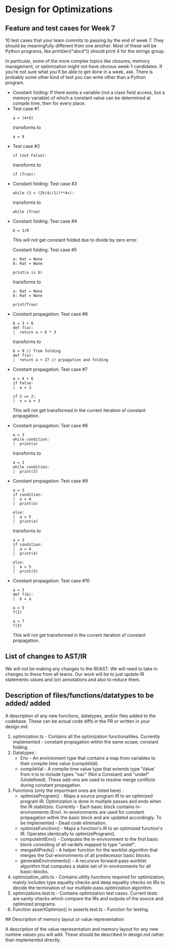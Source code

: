 # Design for Optimizations

## Feature and test cases for Week 7

10 test cases that your team commits to passing by the end of week 7. They should be 
meaningfully different from one another. Most of these will be Python programs, like 
print(len("abcd")) should print 4 for the strings group.

In particular, some of the more complex topics like closures, memory management, or 
optimization might not have obvious week-1 candidates. If you’re not sure what you’ll 
be able to get done in a week, ask. There is probably some other kind of test you can 
write other than a Python program.

<ul>
<li>
Constant folding:
If there exists a variable (not a class field access, but a memory variable) of which a constant value can be determined at compile time,
then for every place.

<li>
Test case #1 

```
a = (4+5)
```
transforms to 

```
a = 9
```
</li>
<li>
Test case #2

```
if (not False):
```
transforms to 

```
if (True):
```

</li>
<li>
Constant folding:
Test case #3

```
while (3 < (2%(4//1))**4>):
```
transforms to

```
while (True)
```
</li>

<li>
Constant folding:
Test case #4

```
b = 1/0
```
This will not get constant folded due to divide by zero error.
</li>

Constant folding:
Test case #5

```
a: Rat = None
b: Rat = None

print(a is b)
```
transforms to

```
a: Rat = None
b: Rat = None

print(True)
```
</li>

<li>
Constant propagation:
Test case #6

```
b = 3 + 6
def f(a):
|  return a + b * 3
```
transforms to 

```
b = 9 // from folding
def f(a):
|  return a + 27 // prpagation and folding 
```
</li>
<li>
Constant propagation:
Test case #7

```
a = 4 + 6
if False:
|  a = 3

if 2 == 2:
|  x = a + 3
```
This will not get transformed in the current iteration of constant propagation.
</li>
<li>
Constant propagation:
Test case #8

```
a = 3
while condition:
|  print(a)
```
transforms to

```
a = 3
while condition:
|  print(3)
```
</li>
<li>
Constant propagation:
Test case #9

```
a = 3
if condition:
|  a = 4
|  print(a)

else:
|  a = 5
|  print(a)
```
transforms to

```
a = 3
if condition:
|  a = 4
|  print(4)

else:
|  a = 5
|  print(5)
```
</li>

<li>
Constant propagation:
Test case #10

```
a = 3
def f(b):
|  b = a

a = 5
f(2)

a = 7
f(3)
```
This will not get transformed in the current iteration of constant propagation.
</li>
</ul>

## List of changes to AST/IR

We will not be making any changes to the IR/AST. We will need to take in changes to these from all teams.
Our work will be to just update IR statements values and (or) annotations and also to reduce them.

## Description of files/functions/datatypes to be added/ added

A description of any new functions, datatypes, and/or files added to the codebase. 
These can be actual code diffs in the PR or written in your design.md.
<ol>
    <li>optimization.ts - Contains all the optimization functionalities. Currently implemented - constant propagation within the same scope, constant folding.
    </li>
    <li>Datatypes : 
    <ul>
        <li>Env - An environment type that contains a map from variables to their compile time value (compileVal).
        </li>
        <li> compileVal - A compile time value type that extends type 'Value' from ir.ts to include types "nac" (Not a Constant) and "undef" (Undefined). These add-ons are used to resolve merge conflicts during constant propagation.
        </li>
    </ul>
    </li>
    <li>Functions (only the importnant ones are listed here) :  
        <ul>
            <li>optimizeProgram() - Maps a source program IR to an optimized program IR. Optimization is done in multiple passes and ends when the IR stabilizes. Currently - Each basic block contains in-environments (Env). In-environments are used for constant propagation within the basic block and are updated accordingly. To be implemented - Dead code elimination.
            </li>
            <li>optimizeFunction() - Maps a function's IR to an optimized function's IR. Operates identically to optimizeProgram().
            </li>
            <li>computeInitEnv() - Computes the in-environment to the first basic block consisting of all vardefs mapped to type "undef". 
            </li>
            <li>mergeAllPreds() - A helper function for the worklist algorithm that merges the Out-environments of all predecessor basic blocks.
            </li>
            <li> generateEnvironments() - A recursive forward-pass worklist algorithm that computes a stable set of in-environments for all basic-blocks.
            </li>
        </ul>
    </li>
    <li>optimization_utils.ts - Contains utility functions required for optimization; mainly includes type equality checks and deep equality checks on IRs to decide the termination of our multiple-pass optimization algorithm.
    </li>
    <li>optimizations.test.ts - Contains optimization test cases. Current tests are sanity checks which compare the IRs and outputs of the source and optimized programs.
    </li>
    <li>Function assertOptimize() in asserts.test.ts - Function for testing.
    </li>
</ol>
## Description of memory layout or value representation

A description of the value representation and memory layout for any new runtime 
values you will add. These should be described in design.md rather than implemented 
directly.